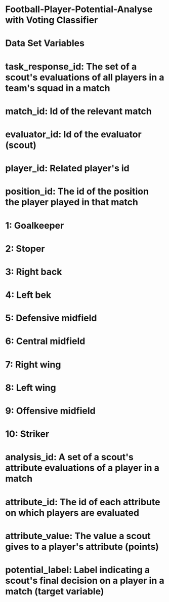 # Football-Player-Potential-Analyse with Voting Classifier
# Data Set Variables
# task_response_id: The set of a scout's evaluations of all players in a team's squad in a match
# match_id: Id of the relevant match
# evaluator_id: Id of the evaluator (scout)
# player_id: Related player's id
# position_id: The id of the position the player played in that match
# 1: Goalkeeper
# 2: Stoper
# 3: Right back
# 4: Left bek
# 5: Defensive midfield
# 6: Central midfield
# 7: Right wing
# 8: Left wing
# 9: Offensive midfield
# 10: Striker
# analysis_id: A set of a scout's attribute evaluations of a player in a match
# attribute_id: The id of each attribute on which players are evaluated
# attribute_value: The value a scout gives to a player's attribute (points)
# potential_label: Label indicating a scout's final decision on a player in a match (target variable)
